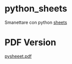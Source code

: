 # python_sheets
Smanettare con python [sheets](https://www.pythonsheets.com/)

PDF Version
============

[pysheeet.pdf](https://github.com/lmsd23/python_sheets/files/10468305/pysheeet.pdf)
